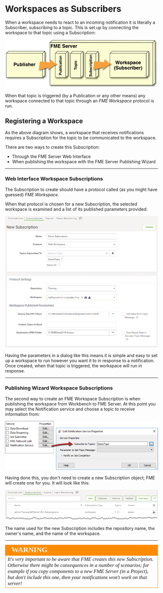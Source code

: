 # Workspaces as Subscribers #

When a workspace needs to react to an incoming notification it is literally a Subscriber, subscribing to a topic. This is set up by connecting the workspace to that topic using a Subscription:

![](./Images/Img4.015.TransformativeNotificationLayout.png)

When that topic is triggered (by a Publication or any other means) any workspace connected to that topic through an *FME Workspace* protocol is run.

## Registering a Workspace ##

As the above diagram shows, a workspace that receives notifications requires a Subscription for the topic to be communicated to the workspace.

There are two ways to create this Subscription:

- Through the FME Server Web Interface
- When publishing the workspace with the FME Server Publishing Wizard

---

### Web Interface Workspace Subscriptions ###

The Subscription to create should have a protocol called (as you might have guessed) *FME Workspace*.

When that protocol is chosen for a new Subscription, the selected workspace is examined and a list of its published parameters provided:

![](./Images/Img4.016.WorkspaceSubscriberParameters.png)

Having the parameters in a dialog like this means it is simple and easy to set up a workspace to run however you want it to in response to a notification. Once created, when that topic is triggered, the workspace will run in response.

---

### Publishing Wizard Workspace Subscriptions ###

The second way to create an FME Workspace Subscription is when publishing the workspace from Workbench to FME Server. At this point you may select the Notification service and choose a topic to receive information from:

![](./Images/Img4.017.PublishToNotificationService.png)

Having done this, you don't need to create a new Subscription object; FME will create one for you. It will look like this:

![](./Images/Img4.018.AutomaticallyGeneratedSubscription.png)

The name used for the new Subscription includes the repository name, the owner's name, and the name of the workspace.

---

<!--Warning Section-->

<table style="border-spacing: 0px">
<tr>
<td style="vertical-align:middle;background-color:darkorange;border: 2px solid darkorange">
<i class="fa fa-exclamation-triangle fa-lg fa-pull-left fa-fw" style="color:white;padding-right: 12px;vertical-align:text-top"></i>
<span style="color:white;font-size:x-large;font-weight: bold;font-family:serif">WARNING</span>
</td>
</tr>

<tr>
<td style="border: 1px solid darkorange">
<span style="font-family:serif; font-style:italic; font-size:larger">
It's very important to be aware that FME creates this new Subscription. Otherwise there might be consequences in a number of scenarios; for example if you copy components to a new FME Server (in a Project), but don't include this one, then your notifications won't work on that server!
</span>
</td>
</tr>
</table>

